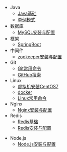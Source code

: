 - Java
  - [Java基础](article/Java/Java基础.md)
  - [单例模式](article/Java/单例模式.md)
- 数据库
  - [MySQL安装与配置](article/MySQL/MySQL安装与配置.md)
- 框架
  - [SpringBoot](article/frame/springboot.md)
- 中间件
  - [zookeeper安装与配置](article/Middleware/zookeeper安装与配置.md)
- Git
  - [Git常用命令](article/git/Git常用命令.md)
  - [GitHub搜索](article/git/GitHub搜索.md)
- Linux
  - [虚拟机安装CentOS7](article/Linux/虚拟机安装CentOS7.md)
  - [docker](article/Linux/docker.md)
  - [Linux常用命令](article/Linux/Linux常用命令.md)
- Nginx
  - [Nginx安装与配置](article/Nginx/Nginx安装与配置.md)
- Redis
  - [Redis基础](article/Redis/Redis基础.md)
  - [Redis安装与配置](article/Redis/Redis安装与配置.md)

* Node.js
  * [Node.js安装与配置](article/Node.js/Node.js压缩版安装与配置.md)
